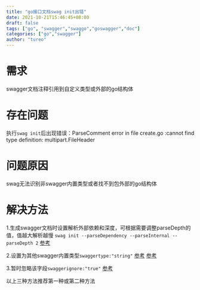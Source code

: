 ```yaml
---
title: "go接口文档swag init出错"
date: 2021-10-21T15:46:45+08:00
draft: false
tags: ["go", "swagger","swaggo","goswagger","doc"]
categories: ["go","swagger"]
author: "tureo"
---
```


# 需求
swagger文档注释引用到自定义类型或外部的go结构体

# 存在问题
执行`swag init`后出现错误：ParseComment error in file create.go :cannot find type definition: multipart.FileHeader


# 问题原因
swag无法识别非swagger内置类型或者找不到包外部的go结构体

# 解决方法
1.生成swagger文档时设置解析外部依赖和深度，可根据需要调整parseDepth的值，值越大解析越慢
`swag init --parseDependency --parseInternal --parseDepth 2`
[参考](https://github.com/swaggo/swag/issues/817)

2.设置为其他swagger内置类型`swaggertype:"string"`
[参考](https://github.com/swaggo/swag/blob/master/README_zh-CN.md#%E4%BD%BF%E7%94%A8swaggertype%E6%A0%87%E7%AD%BE%E6%9B%B4%E6%94%B9%E5%AD%97%E6%AE%B5%E7%B1%BB%E5%9E%8B)
[参考](https://github.com/swaggo/swag/issues/379)

3.暂时忽略该字段`swaggerignore:"true"`
[参考](https://github.com/swaggo/swag/issues/802)

以上三种方法推荐第一种或第二种方法

